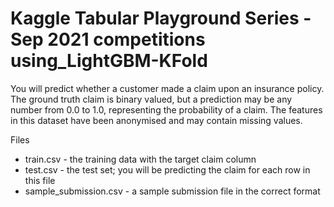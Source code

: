 # Kaggle Tabular Playground Series - Sep 2021 competitions using_LightGBM-KFold 
 You will predict whether a customer made a claim upon an insurance policy. The ground truth claim is binary valued, but a prediction may be any number from 0.0 to 1.0, representing the probability of a claim. The features in this dataset have been anonymised and may contain missing values.

Files
 - train.csv - the training data with the target claim column
 - test.csv  - the test set; you will be predicting the claim for each row in                  this file
 - sample_submission.csv - a sample submission file in the correct format

